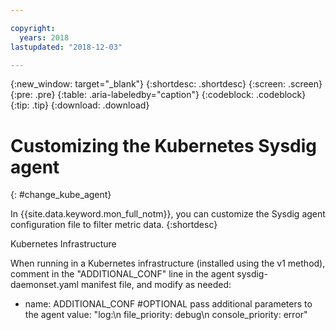 ```yaml
---

copyright:
  years: 2018
lastupdated: "2018-12-03"

---
```


{:new_window: target="_blank"}
{:shortdesc: .shortdesc}
{:screen: .screen}
{:pre: .pre}
{:table: .aria-labeledby="caption"}
{:codeblock: .codeblock}
{:tip: .tip}
{:download: .download}

# Customizing the Kubernetes Sysdig agent
{: #change_kube_agent}

In {{site.data.keyword.mon_full_notm}}, you can customize the Sysdig agent configuration file to filter metric data. 
{:shortdesc}



Kubernetes Infrastructure

When running in a Kubernetes infrastructure (installed using the v1 method),  comment in the "ADDITIONAL_CONF" line in the agent sysdig-daemonset.yaml manifest file,  and modify as needed:
- name: ADDITIONAL_CONF #OPTIONAL pass additional parameters to the agent
  value: "log:\n file_priority: debug\n console_priority: error"